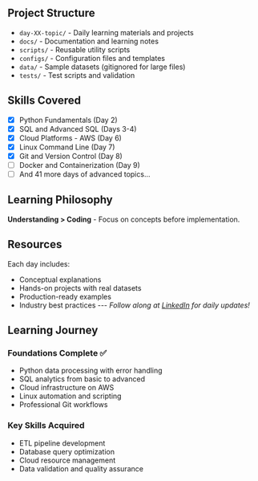 ## Project Structure
- `day-XX-topic/` - Daily learning materials and projects
- `docs/` - Documentation and learning notes
- `scripts/` - Reusable utility scripts
- `configs/` - Configuration files and templates
- `data/` - Sample datasets (gitignored for large files)
- `tests/` - Test scripts and validation
## Skills Covered
- [x] Python Fundamentals (Day 2)
- [x] SQL and Advanced SQL (Days 3-4)
- [x] Cloud Platforms - AWS (Day 6)
- [x] Linux Command Line (Day 7)
- [x] Git and Version Control (Day 8)
- [ ] Docker and Containerization (Day 9)
- [ ] And 41 more days of advanced topics...
## Learning Philosophy
**Understanding > Coding** - Focus on concepts before implementation.
## Resources
Each day includes:
- Conceptual explanations
- Hands-on projects with real datasets
- Production-ready examples
- Industry best practices
--- *Follow along at [LinkedIn](https://linkedin.com/in/yourprofile) for daily updates!*
## Learning Journey
### Foundations Complete ✅
- Python data processing with error handling
- SQL analytics from basic to advanced
- Cloud infrastructure on AWS
- Linux automation and scripting
- Professional Git workflows
### Key Skills Acquired
- ETL pipeline development
- Database query optimization
- Cloud resource management
- Data validation and quality assurance
